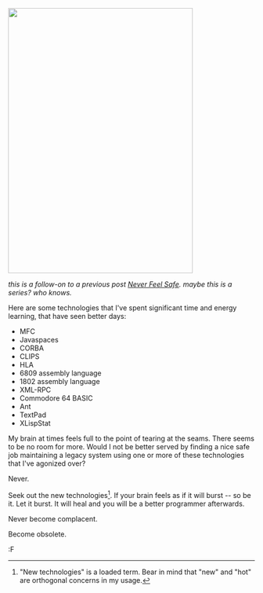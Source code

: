 <img src="http://images.fogus.me/blog/obsolete.jpg"  caption="Never Feel Safe. Become Obsolete." height="540" width="377"/>

*this is a follow-on to a previous post [Never Feel Safe](http://blog.fogus.me/2011/04/21/never-feel-safe/). maybe this is a series? who knows.*

Here are some technologies that I've spent significant time and energy learning, that have seen better days:

- MFC
- Javaspaces
- CORBA
- CLIPS
- HLA
- 6809 assembly language
- 1802 assembly language
- XML-RPC
- Commodore 64 BASIC
- Ant
- TextPad
- XLispStat

My brain at times feels full to the point of tearing at the seams.  There seems to be no room for more.  Would I not be better served by finding a nice safe job maintaining a legacy system using one or more of these technologies that I've agonized over?  

Never.

Seek out the new technologies[^seek].  If your brain feels as if it will burst -- so be it.  Let it burst.  It will heal and you will be a better programmer afterwards.

Never become complacent.

Become obsolete.

:F

[^seek]: "New technologies" is a loaded term.  Bear in mind that "new" and "hot" are orthogonal concerns in my usage.
